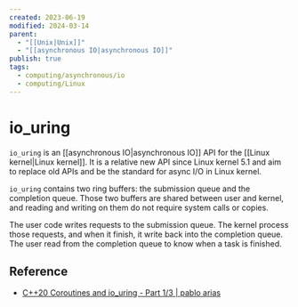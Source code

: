 ```yaml
---
created: 2023-06-19
modified: 2024-03-14
parent:
  - "[[Unix|Unix]]"
  - "[[asynchronous IO|asynchronous IO]]"
publish: true
tags:
  - computing/asynchronous/io
  - computing/Linux
---
```


# io_uring

`io_uring` is an [[asynchronous IO|asynchronous IO]] API for the [[Linux kernel|Linux kernel]]. It is a relative new API since Linux kernel 5.1 and aim to replace old APIs and be the standard for async I/O in Linux kernel.

`io_uring` contains two ring buffers: the submission queue and the completion queue. Those two buffers are shared between user and kernel, and reading and writing on them do not require system calls or copies.

The user code writes requests to the submission queue. The kernel process those requests, and when it finish, it write back into the completion queue. The user read from the completion queue to know when a task is finished.

## Reference
- [C++20 Coroutines and io\_uring - Part 1/3 | pablo arias](https://pabloariasal.github.io/2022/11/12/couring-1/)
